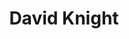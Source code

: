 ---
title: "David Knight"
presenter_id: david_knight
permalink: /member_full_presentations/david_knight
layout: member_all_presentations
---